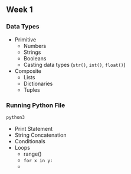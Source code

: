 ## Week 1

### Data Types
- Primitive
    - Numbers
    - Strings
    - Booleans
    - Casting data types (`str()`, `int()`, `float()`)
- Composite
    - Lists
    - Dictionaries
    - Tuples


### Running Python File

```bash
python3 
```


- Print Statement
- String Concatenation
- Conditionals
- Loops
    - range()
    - `for x in y:`
    - 
